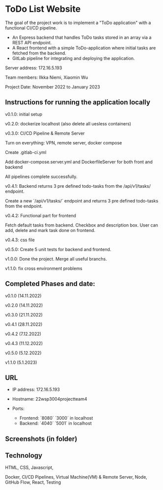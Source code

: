 # ToDo List Website

The goal of the project work is to implement a "ToDo application" with a functional CI/CD pipeline.

- An Express backend that handles ToDo tasks stored in an array via a REST API endpoint.
- A React frontend with a simple ToDo-application where initial tasks are fetched from the backend.
- GitLab pipeline for integrating and deploying the application.

Server address: 172.16.5.193

Team members: Ilkka Niemi, Xiaomin Wu

Project Date: November 2022 to January 2023


## Instructions for running the application locally
 v0.1.0: initial setup

 v0.2.0: dockerize localhost (also delete all uesless containers)

 v0.3.0: CI/CD Pipeline & Remote Server

 Turn on everything: VPN, remote server, docker compose

 Create .gitlab-ci.yml

 Add docker-compose.server.yml and DockerfileServer for both front and backend

 All pipelines complete successfully.

 v0.4.1: Backend returns 3 pre defined todo-tasks from the /api/v1/tasks/ endpoint.

 Create a new ´/api/v1/tasks/´ endpoint and returns 3 pre defined todo-tasks from the endpoint.

 v0.4.2: Functional part for frontend

 Fetch default tasks from backend. Checkbox and description box. User can add, delete and mark task done on frontend.

 v0.4.3: css file

 v0.5.0: Create 5 unit tests for backend and frontend.

 v1.0.0: Done the project. Merge all useful branchs.

 v1.1.0: fix cross environment problems



## Completed Phases and date:
 v0.1.0 (14.11.2022)

 v0.2.0 (14.11.2022)

 v0.3.0 (21.11.2022)

 v0.4.1 (28.11.2022)

 v0.4.2 (7.12.2022)

 v0.4.3 (11.12.2022)

 v0.5.0 (5.12.2022)

 v1.1.0 (5.1.2023)


## URL

- IP address: 172.16.5.193

- Hostname: 22wsp3004projectteam4

- Ports:
    - Frontend: ´8080´
                ´3000´ in localhost
    - Backend:  ´4040´
                ´5001´ in localhost

## Screenshots (in folder)


## Technology

HTML, CSS, Javascript, 

Docker, CI/CD Pipelines, Virtual Machine(VM) & Remote Server, Node, GitHub Flow, React, Testing
